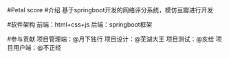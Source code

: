 #Petal score
#介绍
基于springboot开发的网络评分系统，模仿豆瓣进行开发

#软件架构
前端：html+css+js
后端：springboot框架

#参与贡献
项目管理端：@月下独行 项目设计：@芜湖大王 项目测试：@亥给 项目用户端：@不正经
